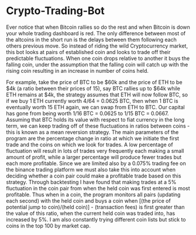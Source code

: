 # Crypto-Trading-Bot
Ever notice that when Bitcoin rallies so do the rest and when Bitcoin is down your whole trading dashboard is red. 
The only difference between most of the altcoins in the short run is the delays between them following each others previous move. 
So instead of riding the wild Cryptocurrency market, this bot looks at pairs of established coin and looks to trade off their predictable fluctuations. 
When one coin drops relative to another it buys the falling coin, under the assumption that the falling coin will catch up with the rising coin resulting in an increase in number of coins held.

For example, take the price of BTC to be $60k and the price of ETH to be $4k (a ratio between their prices of 15), say BTC rallies up to $64k while ETH remains at $4k, the strategy 
assumes that ETH will now follow BTC, so if we buy 1 ETH currently worth 4/64 = 0.0625 BTC, then when 1 BTC is eventually worth 15 ETH again, we can swap from ETH to BTC.
Our capital has gone from being worth 1/16 BTC = 0.0625 to 1/15 BTC = 0.0667. Assuming that BTC holds its value with respect to fiat currency in the long term, 
we can keep trading off of these fluctuations in ratios between coins - this is known as a mean reversion strategy.
The main parameters of the program are the percentage change in ratio at which we initiate the first trade and the coins on which we look for trades.
A low percentage of fluctuation will result in lots of trades very frequently each making a small amount of profit, while a larger percentage will produce fewer trades but each more profitable.
Since we are limited also by a 0.075% trading fee on the binance trading platform we must also take this into account when deciding whether a coin pair could make a profitable trade based on this strategy.
Through backtesting I have found that making trades at a 5% fluctuation in the coin pair from when the held coin was first entered is most profitable. 
Thus when in a coin, the program monitors all pairs (updating each second) with the held coin and buys a coin when [(the price of potential jump to coin)/(held coin)] - (transaction fees) is first greater than the value of this ratio, 
when the current held coin was traded into, has increased by 5%.
I am also constantly trying different coin lists but stick to coins in the top 100 by market cap.
